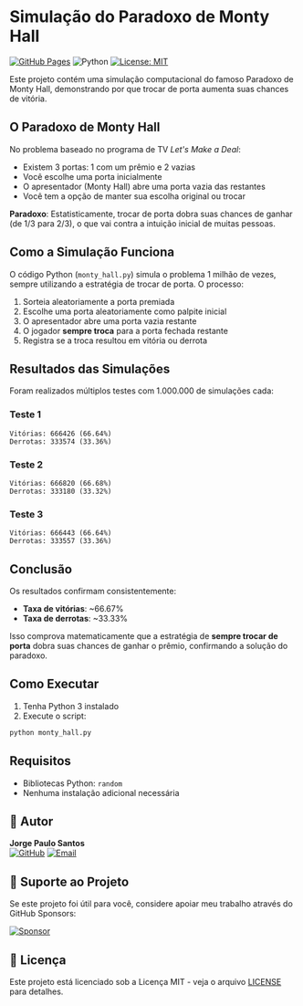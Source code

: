 # Simulação do Paradoxo de Monty Hall


[![GitHub Pages](https://img.shields.io/badge/GitHub%20Pages-Live-brightgreen)](https://jp-linux.github.io)
![Python](https://img.shields.io/badge/Python-3.0+-blue.svg)
[![License: MIT](https://img.shields.io/badge/License-MIT-yellow.svg)](https://opensource.org/licenses/MIT)

Este projeto contém uma simulação computacional do famoso Paradoxo de Monty Hall, demonstrando por que trocar de porta aumenta suas chances de vitória.

## O Paradoxo de Monty Hall
No problema baseado no programa de TV *Let's Make a Deal*:
- Existem 3 portas: 1 com um prêmio e 2 vazias
- Você escolhe uma porta inicialmente
- O apresentador (Monty Hall) abre uma porta vazia das restantes
- Você tem a opção de manter sua escolha original ou trocar

**Paradoxo**: Estatisticamente, trocar de porta dobra suas chances de ganhar (de 1/3 para 2/3), o que vai contra a intuição inicial de muitas pessoas.

## Como a Simulação Funciona
O código Python (`monty_hall.py`) simula o problema 1 milhão de vezes, sempre utilizando a estratégia de trocar de porta. O processo:

1. Sorteia aleatoriamente a porta premiada
2. Escolhe uma porta aleatoriamente como palpite inicial
3. O apresentador abre uma porta vazia restante
4. O jogador **sempre troca** para a porta fechada restante
5. Registra se a troca resultou em vitória ou derrota

## Resultados das Simulações
Foram realizados múltiplos testes com 1.000.000 de simulações cada:

### Teste 1
```
Vitórias: 666426 (66.64%)
Derrotas: 333574 (33.36%)
```

### Teste 2
```
Vitórias: 666820 (66.68%)
Derrotas: 333180 (33.32%)
```

### Teste 3
```
Vitórias: 666443 (66.64%)
Derrotas: 333557 (33.36%)
```

## Conclusão
Os resultados confirmam consistentemente:
- **Taxa de vitórias**: ~66.67% 
- **Taxa de derrotas**: ~33.33%

Isso comprova matematicamente que a estratégia de **sempre trocar de porta** dobra suas chances de ganhar o prêmio, confirmando a solução do paradoxo.

## Como Executar
1. Tenha Python 3 instalado
2. Execute o script:
```bash
python monty_hall.py
```

## Requisitos
- Bibliotecas Python: `random`
- Nenhuma instalação adicional necessária

## 👤 Autor

**Jorge Paulo Santos**  
[![GitHub](https://img.shields.io/badge/GitHub-100000?style=for-the-badge&logo=github&logoColor=white)](https://github.com/JP-Linux)
[![Email](https://img.shields.io/badge/Gmail-D14836?style=for-the-badge&logo=gmail&logoColor=white)](mailto:jorgepsan7@gmail.com)

## 💝 Suporte ao Projeto

Se este projeto foi útil para você, considere apoiar meu trabalho através do GitHub Sponsors:

[![Sponsor](https://img.shields.io/badge/Sponsor-JP_Linux-ea4aaa?style=for-the-badge&logo=githubsponsors)](https://github.com/sponsors/JP-Linux)



## 📄 Licença

Este projeto está licenciado sob a Licença MIT - veja o arquivo [LICENSE](LICENSE) para detalhes.

